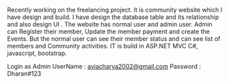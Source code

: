Recently working on the freelancing project. It is community website which I have design and build. 
I have design the database table and its relationship and also design UI . The website has normal user and admin user.
Admin can Register their member, Update the member payment and create the Events. But the normal user can see their member status 
and can see list of members and Community activities.
IT is build in ASP.NET MVC C#, javascript, bootstrap.

Login as Admin
UserName : aviacharya2002@gmail.com
Password : Dharan#123

